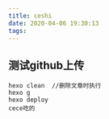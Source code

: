 ```yaml
---
title: ceshi
date: 2020-04-06 19:30:13
tags:
---
```

## 测试github上传

```
hexo clean  //删除文章时执行
hexo g
hexo deploy 
cece吃的   
```